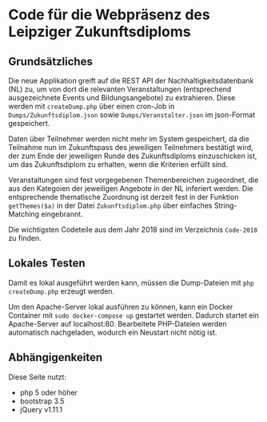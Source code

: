 # Code für die Webpräsenz des Leipziger Zukunftsdiploms

## Grundsätzliches

Die neue Applikation greift auf die REST API der Nachhaltigkeitsdatenbank (NL)
zu, um von dort die relevanten Veranstaltungen (entsprechend ausgezeichnete
Events und Bildungsangebote) zu extrahieren.  Diese werden mit
`createDump.php` über einen cron-Job in `Dumps/Zukunftsdiplom.json` sowie
`Dumps/Veranstalter.json` im json-Format gespeichert.

Daten über Teilnehmer werden nicht mehr im System gespeichert, da die
Teilnahme nun im Zukunftspass des jeweiligen Teilnehmers bestätigt wird, der
zum Ende der jeweiligen Runde des Zukunftsdiploms einzuschicken ist, um das
Zukunftsdiplom zu erhalten, wenn die Kriterien erfüllt sind.

Veranstaltungen sind fest vorgegebenen Themenbereichen zugeordnet, die aus den
Kategoien der jeweiligen Angebote in der NL inferiert werden.  Die
entsprechende thematische Zuordnung ist derzeit fest in der Funktion
`getThemes($a)` in der Datei `Zukunftsdiplom.php` über einfaches
String-Matching eingebrannt.

Die wichtigsten Codeteile aus dem Jahr 2018 sind im Verzeichnis `Code-2018` zu
finden.

## Lokales Testen

Damit es lokal ausgeführt werden kann, müssen die Dump-Dateien mit
`php createDump.php` erzeugt werden.

Um den Apache-Server lokal ausführen zu können, kann ein Docker Container
mit `sudo docker-compose up` gestartet werden. Dadurch startet ein
Apache-Server auf localhost:80. Bearbeitete PHP-Dateien werden automatisch
nachgeladen, wodurch ein Neustart nicht nötig ist.


## Abhängigenkeiten

Diese Seite nutzt:
* php 5 oder höher
* bootstrap 3.5
* jQuery v1.11.1
